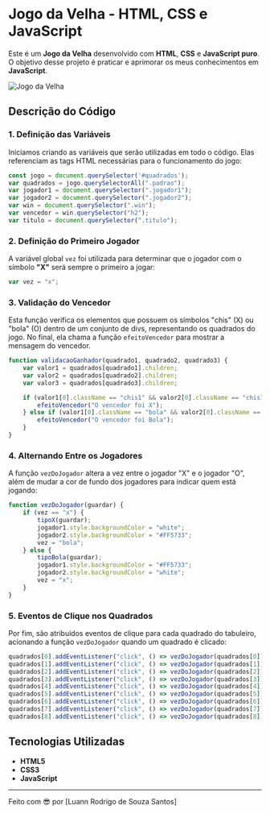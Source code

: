 

# Jogo da Velha - HTML, CSS e JavaScript

Este é um **Jogo da Velha** desenvolvido com **HTML**, **CSS** e **JavaScript puro**. O objetivo desse projeto é praticar e aprimorar os meus conhecimentos em **JavaScript**.


![Jogo da Velha](imagens/jogo_da_velha.png)



## Descrição do Código

### 1. Definição das Variáveis

Iniciamos criando as variáveis que serão utilizadas em todo o código. Elas referenciam as tags HTML necessárias para o funcionamento do jogo:

```javascript
const jogo = document.querySelector('#quadrados');
var quadrados = jogo.querySelectorAll(".padrao");
var jogador1 = document.querySelector(".jogador1");
var jogador2 = document.querySelector(".jogador2");
var win = document.querySelector(".win");
var vencedor = win.querySelector("h2");
var titulo = document.querySelector(".titulo");
```

### 2. Definição do Primeiro Jogador

A variável global `vez` foi utilizada para determinar que o jogador com o símbolo **"X"** será sempre o primeiro a jogar:

```javascript
var vez = "x";
```

### 3. Validação do Vencedor

Esta função verifica os elementos que possuem os símbolos "chis" (X) ou "bola" (O) dentro de um conjunto de divs, representando os quadrados do jogo. No final, ela chama a função `efeitoVencedor` para mostrar a mensagem do vencedor.

```javascript
function validacaoGanhador(quadrado1, quadrado2, quadrado3) {
    var valor1 = quadrados[quadrado1].children;
    var valor2 = quadrados[quadrado2].children;
    var valor3 = quadrados[quadrado3].children;

    if (valor1[0].className == "chis1" && valor2[0].className == "chis1" && valor3[0].className == "chis1") {
        efeitoVencedor("O vencedor foi X");
    } else if (valor1[0].className == "bola" && valor2[0].className == "bola" && valor3[0].className == "bola") {
        efeitoVencedor("O vencedor foi Bola");
    }
}
```

### 4. Alternando Entre os Jogadores

A função `vezDoJogador` altera a vez entre o jogador "X" e o jogador "O", além de mudar a cor de fundo dos jogadores para indicar quem está jogando:

```javascript
function vezDoJogador(guardar) {
    if (vez == "x") {
        tipoX(guardar);
        jogador1.style.backgroundColor = "white";
        jogador2.style.backgroundColor = "#FF5733";
        vez = "bola";
    } else {
        tipoBola(guardar);
        jogador1.style.backgroundColor = "#FF5733";
        jogador2.style.backgroundColor = "white";
        vez = "x";
    }
}
```

### 5. Eventos de Clique nos Quadrados

Por fim, são atribuídos eventos de clique para cada quadrado do tabuleiro, acionando a função `vezDoJogador` quando um quadrado é clicado:

```javascript
quadrados[0].addEventListener("click", () => vezDoJogador(quadrados[0]));
quadrados[1].addEventListener("click", () => vezDoJogador(quadrados[1]));
quadrados[2].addEventListener("click", () => vezDoJogador(quadrados[2]));
quadrados[3].addEventListener("click", () => vezDoJogador(quadrados[3]));
quadrados[4].addEventListener("click", () => vezDoJogador(quadrados[4]));
quadrados[5].addEventListener("click", () => vezDoJogador(quadrados[5]));
quadrados[6].addEventListener("click", () => vezDoJogador(quadrados[6]));
quadrados[7].addEventListener("click", () => vezDoJogador(quadrados[7]));
quadrados[8].addEventListener("click", () => vezDoJogador(quadrados[8]));
```

## Tecnologias Utilizadas

- **HTML5**
- **CSS3**
- **JavaScript**

---

Feito com 😎 por [Luann Rodrigo de Souza Santos]
